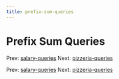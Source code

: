 ```yaml
---
title: prefix-sum-queries
---
```




# Prefix Sum Queries

Prev: [salary-queries](salary-queries.md) Next:
[pizzeria-queries](pizzeria-queries.md)

Prev: [salary-queries](salary-queries.md) Next:
[pizzeria-queries](pizzeria-queries.md)
